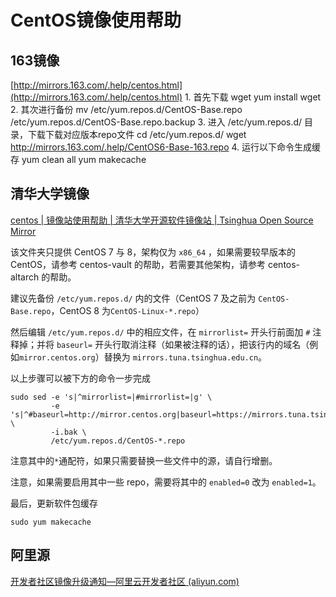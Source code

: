 # CentOS镜像使用帮助

## 163镜像

[http://mirrors.163.com/.help/centos.html](http://mirrors.163.com/.help/centos.html)
	1. 首先下载 wget
		yum install wget
	2. 其次进行备份
		 mv /etc/yum.repos.d/CentOS-Base.repo /etc/yum.repos.d/CentOS-Base.repo.backup
	3. 进入 /etc/yum.repos.d/ 目录，下载下载对应版本repo文件
		cd /etc/yum.repos.d/
		wget http://mirrors.163.com/.help/CentOS6-Base-163.repo
	4. 运行以下命令生成缓存
		yum clean all
		yum makecache

## 清华大学镜像

[centos | 镜像站使用帮助 | 清华大学开源软件镜像站 | Tsinghua Open Source Mirror](https://mirror.tuna.tsinghua.edu.cn/help/centos/)

该文件夹只提供 CentOS 7 与 8，架构仅为 `x86_64` ，如果需要较早版本的 CentOS，请参考 centos-vault 的帮助，若需要其他架构，请参考 centos-altarch 的帮助。

建议先备份 `/etc/yum.repos.d/` 内的文件（CentOS 7 及之前为 `CentOS-Base.repo`，CentOS 8 为`CentOS-Linux-*.repo`）

然后编辑 `/etc/yum.repos.d/` 中的相应文件，在 `mirrorlist=` 开头行前面加 `#` 注释掉；并将 `baseurl=` 开头行取消注释（如果被注释的话），把该行内的域名（例如`mirror.centos.org`）替换为 `mirrors.tuna.tsinghua.edu.cn`。

以上步骤可以被下方的命令一步完成

```
sudo sed -e 's|^mirrorlist=|#mirrorlist=|g' \
         -e 's|^#baseurl=http://mirror.centos.org|baseurl=https://mirrors.tuna.tsinghua.edu.cn|g' \
         -i.bak \
         /etc/yum.repos.d/CentOS-*.repo
```

注意其中的`*`通配符，如果只需要替换一些文件中的源，请自行增删。

注意，如果需要启用其中一些 repo，需要将其中的 `enabled=0` 改为 `enabled=1`。

最后，更新软件包缓存

```
sudo yum makecache
```

## 阿里源

[开发者社区镜像升级通知—阿里云开发者社区 (aliyun.com)](https://developer.aliyun.com/special/mirrors/notice)

